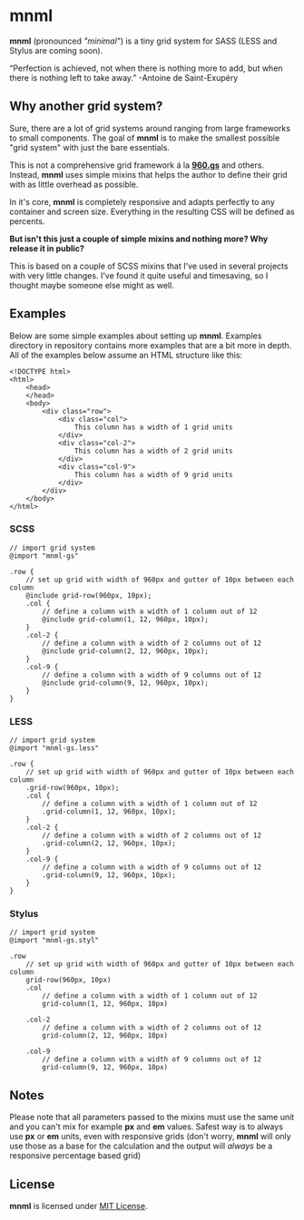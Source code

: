 # mnml

**mnml** (pronounced *"minimal"*) is a tiny grid system for SASS (LESS and Stylus are coming soon).

> 
“Perfection is achieved, not when there is nothing more to add, but when there is nothing left to take away.” 
-Antoine de Saint-Exupéry

## Why another grid system?

Sure, there are a lot of grid systems around ranging from large frameworks to small components. The goal of **mnml** is to make the smallest possible "grid system" with just the bare essentials.

This is not a comprehensive grid framework á la [**960.gs**](http://960.gs/ "**960.gs**") and others. Instead, **mnml** uses simple mixins that helps the author to define their grid with as little overhead as possible.

In it's core, **mnml** is completely responsive and adapts perfectly to any container and screen size. Everything in the resulting CSS will be defined as percents.

**But isn't this just a couple of simple mixins and nothing more? Why release it in public?** 

This is based on a couple of SCSS mixins that I've used in several projects with very little changes. I've found it quite useful and timesaving, so I thought maybe someone else might as well.

## Examples

Below are some simple examples about setting up **mnml**. Examples directory in repository contains more examples that are a bit more in depth. All of the examples below assume an HTML structure like this:

	<!DOCTYPE html>
	<html>
		<head>
		</head>
		<body>
			<div class="row">
				<div class="col">
					This column has a width of 1 grid units
				</div>
				<div class="col-2">
					This column has a width of 2 grid units
				</div>
				<div class="col-9">
					This column has a width of 9 grid units
				</div>
			</div>
		</body>
	</html>


### SCSS

	// import grid system
    @import "mnml-gs"

    .row {
		// set up grid with width of 960px and gutter of 10px between each column
		@include grid-row(960px, 10px);
		.col {
			// define a column with a width of 1 column out of 12 
			@include grid-column(1, 12, 960px, 10px);
		}
		.col-2 {
			// define a column with a width of 2 columns out of 12 
			@include grid-column(2, 12, 960px, 10px);
		}
		.col-9 {
			// define a column with a width of 9 columns out of 12 
			@include grid-column(9, 12, 960px, 10px);
		}
	}

### LESS

	// import grid system
    @import "mnml-gs.less"

    .row {
		// set up grid with width of 960px and gutter of 10px between each column
		.grid-row(960px, 10px);
		.col {
			// define a column with a width of 1 column out of 12
			.grid-column(1, 12, 960px, 10px);
		}
		.col-2 {
			// define a column with a width of 2 columns out of 12
			.grid-column(2, 12, 960px, 10px);
		}
		.col-9 {
			// define a column with a width of 9 columns out of 12
			.grid-column(9, 12, 960px, 10px);
		}
	}

### Stylus

	// import grid system
    @import "mnml-gs.styl"

    .row
		// set up grid with width of 960px and gutter of 10px between each column
		grid-row(960px, 10px)
		.col
			// define a column with a width of 1 column out of 12
			grid-column(1, 12, 960px, 10px)

		.col-2
			// define a column with a width of 2 columns out of 12
			grid-column(2, 12, 960px, 10px)

		.col-9
			// define a column with a width of 9 columns out of 12
			grid-column(9, 12, 960px, 10px)



## Notes

Please note that all parameters passed to the mixins must use the same unit and you can't mix for example **px** and **em** values. Safest way is to always use **px** or **em** units, even with responsive grids (don't worry, **mnml** will only use those as a base for the calculation and the output will *always* be a responsive percentage based grid)

## License

**mnml** is licensed under [MIT License](LICENSE).
